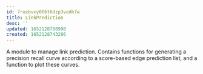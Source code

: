 ```yaml
---
id: 7ruxbvxy0f6t6dzp3vodh7w
title: LinkPrediction
desc: ''
updated: 1652128788998
created: 1652128743286
---
```


A module to manage link prediction. Contains functions for generating a precision recall curve according to a score-based edge prediction list, and a function to plot these curves.